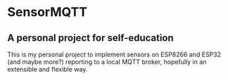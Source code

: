 # SensorMQTT
## A personal project for self-education
This is my personal project to implement sensors on ESP8266 and ESP32 (and maybe more?)
reporting to a local MQTT broker, hopefully in an extensible and flexible way.
